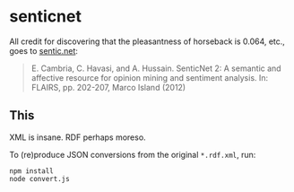 # senticnet

All credit for discovering that the pleasantness of horseback is 0.064, etc., goes to [sentic.net](http://sentic.net/):

> E. Cambria, C. Havasi, and A. Hussain.
> SenticNet 2: A semantic and affective resource for opinion mining and sentiment analysis.
> In: FLAIRS, pp. 202-207, Marco Island (2012)

## This

XML is insane. RDF perhaps moreso.

To (re)produce JSON conversions from the original `*.rdf.xml`, run:

    npm install
    node convert.js
